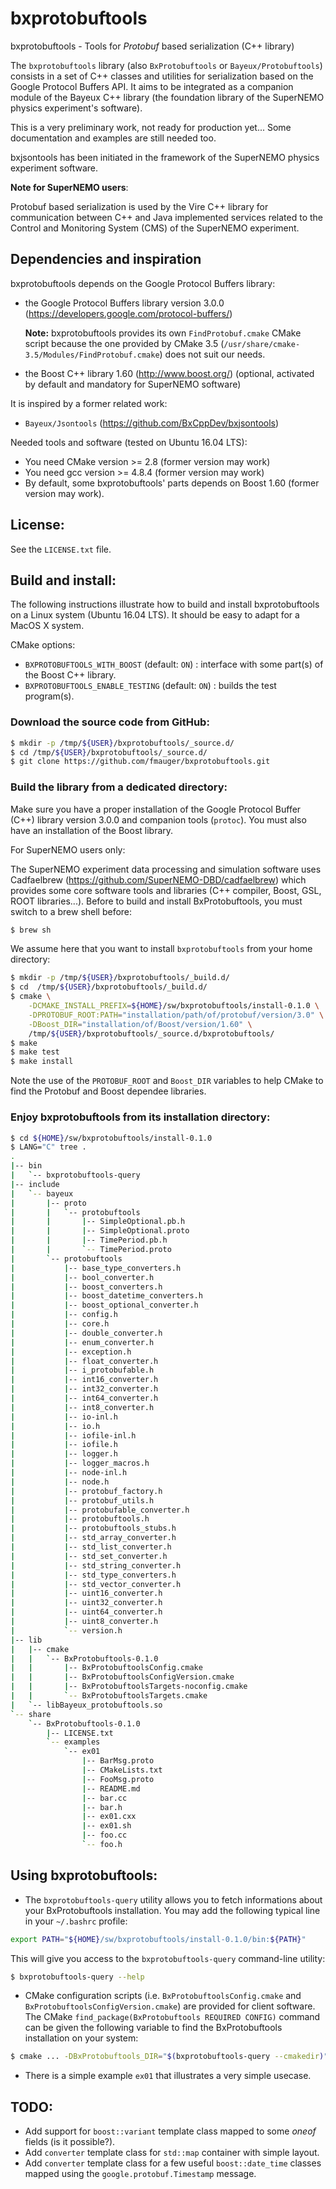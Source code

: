 # bxprotobuftools

bxprotobuftools - Tools for *Protobuf* based serialization (C++ library)

The   ``bxprotobuftools``   library   (also   ``BxProtobuftools``   or
``Bayeux/Protobuftools``)  consists  in  a  set  of  C++  classes  and
utilities for serialization based on  the Google Protocol Buffers API.
It  aims to  be integrated  as a  companion module  of the  Bayeux C++
library (the foundation library  of the SuperNEMO physics experiment's
software).


This is a very preliminary work, not ready for production yet...
Some documentation and examples are still needed too.

bxjsontools  has been  initiated  in the  framework  of the  SuperNEMO
physics experiment software.

**Note for SuperNEMO users**:

Protobuf  based serialization  is used  by  the Vire  C++ library  for
communication between C++ and Java implemented services related to the
Control and Monitoring  System  (CMS)  of the SuperNEMO experiment.


## Dependencies and inspiration

bxprotobuftools depends on the Google Protocol Buffers library:
* the Google Protocol Buffers library version 3.0.0 (https://developers.google.com/protocol-buffers/)

  **Note:** bxprotobuftools provides its own ``FindProtobuf.cmake`` CMake script because
  the one provided by CMake 3.5 (``/usr/share/cmake-3.5/Modules/FindProtobuf.cmake``) does
  not suit our needs.

* the Boost C++ library 1.60 (http://www.boost.org/) (optional, activated by default and mandatory for SuperNEMO software)

It is inspired by a former related work:
* ``Bayeux/Jsontools`` (https://github.com/BxCppDev/bxjsontools)

Needed tools and software (tested on Ubuntu 16.04 LTS):
* You need CMake version >= 2.8 (former version may work)
* You need gcc version >= 4.8.4 (former version may work)
* By default, some bxprotobuftools' parts depends on Boost 1.60 (former version may work).

## License:

See the ``LICENSE.txt`` file.


## Build and install:

The  following  instructions  illustrate  how  to  build  and  install
bxprotobuftools on  a Linux  system (Ubuntu 16.04  LTS). It  should be
easy to adapt for a MacOS X system.

CMake options:
* ``BXPROTOBUFTOOLS_WITH_BOOST`` (default: ``ON``) : interface with some part(s)
  of the Boost C++ library.
* ``BXPROTOBUFTOOLS_ENABLE_TESTING`` (default: ``ON``) : builds the test program(s).

### Download the source code from GitHub:
```sh
$ mkdir -p /tmp/${USER}/bxprotobuftools/_source.d/
$ cd /tmp/${USER}/bxprotobuftools/_source.d/
$ git clone https://github.com/fmauger/bxprotobuftools.git
```
### Build the library from a dedicated directory:

Make sure you have a proper installation of the Google Protocol Buffer
(C++)  library version  3.0.0 and  companion tools  (``protoc``).  You
must also have an installation of the Boost library.

For  SuperNEMO users  only:

The SuperNEMO experiment data  processing and simulation software uses
Cadfaelbrew    (https://github.com/SuperNEMO-DBD/cadfaelbrew)    which
provides some core software tools  and libraries (C++ compiler, Boost, GSL,
ROOT libraries...).  Before to build and install BxProtobuftools, you must
switch to a brew shell before:
```sh
$ brew sh
```

We assume here that you want to install ``bxprotobuftools`` from
your home directory:
```sh
$ mkdir -p /tmp/${USER}/bxprotobuftools/_build.d/
$ cd  /tmp/${USER}/bxprotobuftools/_build.d/
$ cmake \
    -DCMAKE_INSTALL_PREFIX=${HOME}/sw/bxprotobuftools/install-0.1.0 \
    -DPROTOBUF_ROOT:PATH="installation/path/of/protobuf/version/3.0" \
    -DBoost_DIR="installation/of/Boost/version/1.60" \
    /tmp/${USER}/bxprotobuftools/_source.d/bxprotobuftools/
$ make
$ make test
$ make install
```
Note the use of the ``PROTOBUF_ROOT`` and ``Boost_DIR`` variables to
help CMake to find the Protobuf and Boost dependee libraries.


### Enjoy bxprotobuftools from its installation directory:
```sh
$ cd ${HOME}/sw/bxprotobuftools/install-0.1.0
$ LANG="C" tree .
.
|-- bin
|   `-- bxprotobuftools-query
|-- include
|   `-- bayeux
|       |-- proto
|       |   `-- protobuftools
|       |       |-- SimpleOptional.pb.h
|       |       |-- SimpleOptional.proto
|       |       |-- TimePeriod.pb.h
|       |       `-- TimePeriod.proto
|       `-- protobuftools
|           |-- base_type_converters.h
|           |-- bool_converter.h
|           |-- boost_converters.h
|           |-- boost_datetime_converters.h
|           |-- boost_optional_converter.h
|           |-- config.h
|           |-- core.h
|           |-- double_converter.h
|           |-- enum_converter.h
|           |-- exception.h
|           |-- float_converter.h
|           |-- i_protobufable.h
|           |-- int16_converter.h
|           |-- int32_converter.h
|           |-- int64_converter.h
|           |-- int8_converter.h
|           |-- io-inl.h
|           |-- io.h
|           |-- iofile-inl.h
|           |-- iofile.h
|           |-- logger.h
|           |-- logger_macros.h
|           |-- node-inl.h
|           |-- node.h
|           |-- protobuf_factory.h
|           |-- protobuf_utils.h
|           |-- protobufable_converter.h
|           |-- protobuftools.h
|           |-- protobuftools_stubs.h
|           |-- std_array_converter.h
|           |-- std_list_converter.h
|           |-- std_set_converter.h
|           |-- std_string_converter.h
|           |-- std_type_converters.h
|           |-- std_vector_converter.h
|           |-- uint16_converter.h
|           |-- uint32_converter.h
|           |-- uint64_converter.h
|           |-- uint8_converter.h
|           `-- version.h
|-- lib
|   |-- cmake
|   |   `-- BxProtobuftools-0.1.0
|   |       |-- BxProtobuftoolsConfig.cmake
|   |       |-- BxProtobuftoolsConfigVersion.cmake
|   |       |-- BxProtobuftoolsTargets-noconfig.cmake
|   |       `-- BxProtobuftoolsTargets.cmake
|   `-- libBayeux_protobuftools.so
`-- share
    `-- BxProtobuftools-0.1.0
        |-- LICENSE.txt
        `-- examples
            `-- ex01
                |-- BarMsg.proto
                |-- CMakeLists.txt
                |-- FooMsg.proto
                |-- README.md
                |-- bar.cc
                |-- bar.h
                |-- ex01.cxx
                |-- ex01.sh
                |-- foo.cc
                `-- foo.h
```

## Using bxprotobuftools:

* The ``bxprotobuftools-query`` utility allows you to fetch informations about your
  BxProtobuftools installation. You may add the following typical line in your
``~/.bashrc`` profile:
```sh
export PATH="${HOME}/sw/bxprotobuftools/install-0.1.0/bin:${PATH}"
```
  This will give you access to the ``bxprotobuftools-query`` command-line utility:
```sh
$ bxprotobuftools-query --help
```
* CMake  configuration  scripts (i.e. ``BxProtobuftoolsConfig.cmake`` and ``BxProtobuftoolsConfigVersion.cmake``) are provided for client
  software. The CMake ``find_package(BxProtobuftools REQUIRED CONFIG)`` command can be given
  the following variable to find the BxProtobuftools installation on your system:
```sh
$ cmake ... -DBxProtobuftools_DIR="$(bxprotobuftools-query --cmakedir)" ...
```
* There is  a simple example  ``ex01`` that illustrates a  very simple usecase.



## TODO:

* Add support for ``boost::variant`` template class mapped to some *oneof* fields (is it possible?).
* Add ``converter`` template class for ``std::map`` container with simple layout.
* Add ``converter`` template class for a few useful ``boost::date_time`` classes mapped using the
   ``google.protobuf.Timestamp`` message.
